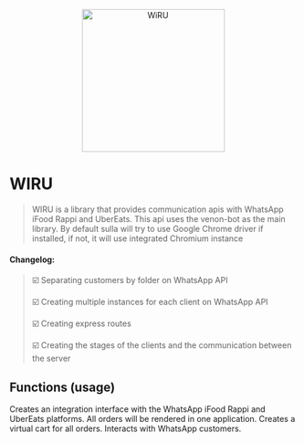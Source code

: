 <p align="center">
  <a href="https://github.com/filipeborelli/wiru">
    <img width="250px" src="https://i.ibb.co/74XRpnX/IMG.png" alt="WiRU">
  </a>
</p>

# WIRU

> WIRU is a library that provides communication apis with WhatsApp iFood Rappi and UberEats.
> This api uses the venon-bot as the main library.
> By default sulla will try to use Google Chrome driver if installed, if not, it will use integrated Chromium instance

#### Changelog:
> ☑️ Separating customers by folder on WhatsApp API
>
> ☑️ Creating multiple instances for each client on WhatsApp API
>
> ☑️ Creating express routes
>
> ☑️ Creating the stages of the clients and the communication between the server
>

## Functions (usage)
Creates an integration interface with the WhatsApp iFood Rappi and UberEats platforms.
All orders will be rendered in one application.
Creates a virtual cart for all orders.
Interacts with WhatsApp customers.
